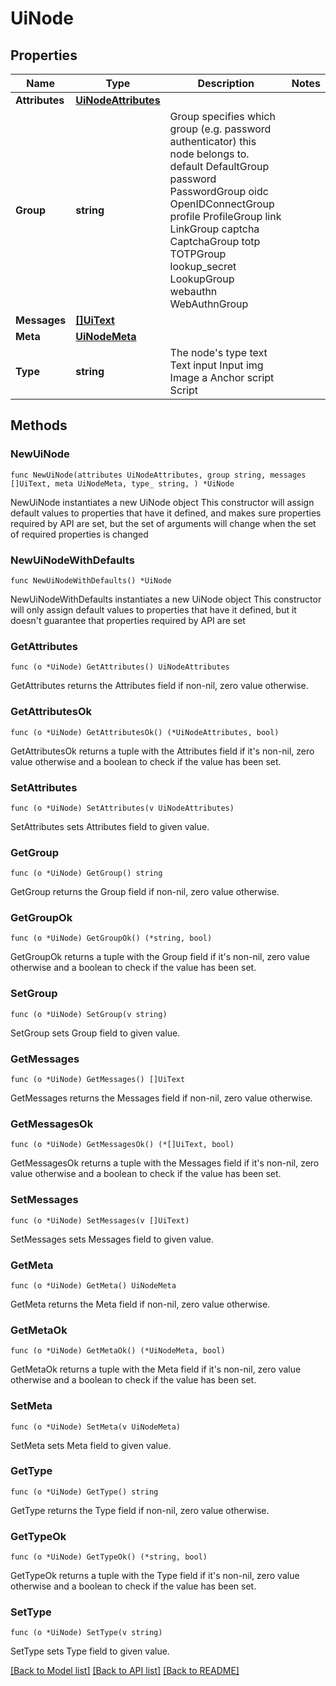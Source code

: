 # UiNode

## Properties

Name | Type | Description | Notes
------------ | ------------- | ------------- | -------------
**Attributes** | [**UiNodeAttributes**](UiNodeAttributes.md) |  | 
**Group** | **string** | Group specifies which group (e.g. password authenticator) this node belongs to. default DefaultGroup password PasswordGroup oidc OpenIDConnectGroup profile ProfileGroup link LinkGroup captcha CaptchaGroup totp TOTPGroup lookup_secret LookupGroup webauthn WebAuthnGroup | 
**Messages** | [**[]UiText**](UiText.md) |  | 
**Meta** | [**UiNodeMeta**](UiNodeMeta.md) |  | 
**Type** | **string** | The node&#39;s type text Text input Input img Image a Anchor script Script | 

## Methods

### NewUiNode

`func NewUiNode(attributes UiNodeAttributes, group string, messages []UiText, meta UiNodeMeta, type_ string, ) *UiNode`

NewUiNode instantiates a new UiNode object
This constructor will assign default values to properties that have it defined,
and makes sure properties required by API are set, but the set of arguments
will change when the set of required properties is changed

### NewUiNodeWithDefaults

`func NewUiNodeWithDefaults() *UiNode`

NewUiNodeWithDefaults instantiates a new UiNode object
This constructor will only assign default values to properties that have it defined,
but it doesn't guarantee that properties required by API are set

### GetAttributes

`func (o *UiNode) GetAttributes() UiNodeAttributes`

GetAttributes returns the Attributes field if non-nil, zero value otherwise.

### GetAttributesOk

`func (o *UiNode) GetAttributesOk() (*UiNodeAttributes, bool)`

GetAttributesOk returns a tuple with the Attributes field if it's non-nil, zero value otherwise
and a boolean to check if the value has been set.

### SetAttributes

`func (o *UiNode) SetAttributes(v UiNodeAttributes)`

SetAttributes sets Attributes field to given value.


### GetGroup

`func (o *UiNode) GetGroup() string`

GetGroup returns the Group field if non-nil, zero value otherwise.

### GetGroupOk

`func (o *UiNode) GetGroupOk() (*string, bool)`

GetGroupOk returns a tuple with the Group field if it's non-nil, zero value otherwise
and a boolean to check if the value has been set.

### SetGroup

`func (o *UiNode) SetGroup(v string)`

SetGroup sets Group field to given value.


### GetMessages

`func (o *UiNode) GetMessages() []UiText`

GetMessages returns the Messages field if non-nil, zero value otherwise.

### GetMessagesOk

`func (o *UiNode) GetMessagesOk() (*[]UiText, bool)`

GetMessagesOk returns a tuple with the Messages field if it's non-nil, zero value otherwise
and a boolean to check if the value has been set.

### SetMessages

`func (o *UiNode) SetMessages(v []UiText)`

SetMessages sets Messages field to given value.


### GetMeta

`func (o *UiNode) GetMeta() UiNodeMeta`

GetMeta returns the Meta field if non-nil, zero value otherwise.

### GetMetaOk

`func (o *UiNode) GetMetaOk() (*UiNodeMeta, bool)`

GetMetaOk returns a tuple with the Meta field if it's non-nil, zero value otherwise
and a boolean to check if the value has been set.

### SetMeta

`func (o *UiNode) SetMeta(v UiNodeMeta)`

SetMeta sets Meta field to given value.


### GetType

`func (o *UiNode) GetType() string`

GetType returns the Type field if non-nil, zero value otherwise.

### GetTypeOk

`func (o *UiNode) GetTypeOk() (*string, bool)`

GetTypeOk returns a tuple with the Type field if it's non-nil, zero value otherwise
and a boolean to check if the value has been set.

### SetType

`func (o *UiNode) SetType(v string)`

SetType sets Type field to given value.



[[Back to Model list]](../README.md#documentation-for-models) [[Back to API list]](../README.md#documentation-for-api-endpoints) [[Back to README]](../README.md)


